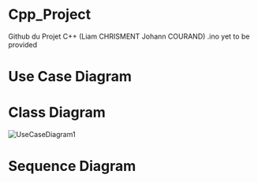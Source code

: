 # Cpp_Project
Github du Projet C++ (Liam CHRISMENT Johann COURAND)
.ino yet to be provided

# Use Case Diagram

# Class Diagram
![UseCaseDiagram1](https://github.com/LiamKaist/Cpp_Project/assets/117256858/57f7fe4b-f626-441f-aa5b-1b589a4abd32)
# Sequence Diagram

